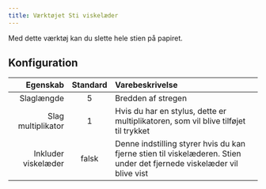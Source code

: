 ```yaml
---
title: Værktøjet Sti viskelæder
---
```


Med dette værktøj kan du slette hele stien på papiret.

## Konfiguration

|            Egenskab | Standard | Varebeskrivelse                                                                                                                        |
| ------------------: | :------: | :------------------------------------------------------------------------------------------------------------------------------------- |
|          Slaglængde |     5    | Bredden af stregen                                                                                                                     |
|  Slag multiplikator |     1    | Hvis du har en stylus, dette er multiplikatoren, som vil blive tilføjet til trykket                                                    |
| Inkluder viskelæder |   falsk  | Denne indstilling styrer hvis du kan fjerne stien til viskelæderen. Stien under det fjernede viskelæder vil blive vist |
